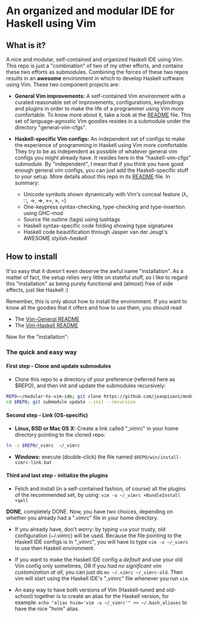 An organized and modular IDE for Haskell using Vim
==================================================

What is it?
-----------
A nice and modular, self-contained and organized Haskell IDE using Vim. This repo is just
a "combination" of two of my other efforts, and contains these two efforts as submodules.
Combining the forces of these two repos results in an **awesome** environment in which to
develop Haskell software using Vim. These two component projects are:

  * **General Vim improvements:** A self-contained Vim environment with a curated reasonable
    set of improvements, configurations, keybindings and plugins in order to make the life
    of a programmer using Vim more comfortable. To know more about it, take a look at the
    [README](https://github.com/joaopizani/modular-xplatform-vim-cfg/blob/master/README.md)
    file. This set of language-agnostic Vim goodies resides in a submodule under the directory
    "general-vim-cfgs".

  * **Haskell-specific Vim configs:**  An independent set of configs to make the experience of
    programming in Haskell using Vim more comfortable. They try to be as independent as possible
    of whatever general vim configs you might already have. It resides here in the
    "haskell-vim-cfgs" submodule. By "independent", I mean that if you think you have good enough
    general vim configs, you can just add the Haskell-specific stuff to your setup. More details
    about this repo in its
    [README](http://github.com/joaopizani/haskell-vim-cfgs/blob/master/README.md) file.
    In summary:
    - Unicode symbols shown dynamically with Vim's conceal feature (λ, ∷, →, ⇒, »=, », ∘)
    - One-keypress syntax-checking, type-checking and type-insertion using GHC-mod
    - Source file outline (tags) using lushtags
    - Haskell syntax-specific code folding showing type signatures
    - Haskell code beautification through Jasper van der Jeugt's AWESOME _stylish-haskell_


How to install
--------------
It'so easy that it doesn't even deserve the awful name "installation". As a matter of fact, the
setup relies very little on stateful stuff, so I like to regard this "installation" as being
purely functional and (almost) free of side effects, just like Haskell :)

Remember, this is only about how to install the environment. If you want to know all the goodies
that it offers and how to use them, you should read
  * The [Vim-General README](http://github.com/joaopizani/modular-xplatform-vim-cfg/blob/master/README.md)
  * The [Vim-Haskell README](http://github.com/joaopizani/haskell-vim-cfgs/blob/master/README.md)

Now for the "installation":

### The quick and easy way ###

#### First step - Clone and update submodules ####
  * Clone this repo to a directory of your preference (referred here as $REPO),
    and then init and update the submodules recursively:

```bash
REPO=~/modular-hs-vim-ide; git clone https://github.com/joaopizani/modular-hs-vim-ide.git $REPO
cd $REPO; git submodule update --init --recursive
```


#### Second step - Link (OS-specific) ####
  * **Linux, BSD or Mac OS X:** Create a link called "\_vimrc" in your home
    directory pointing to the cloned repo:

```bash
ln -s $REPO/_vimrc  ~/_vimrc
```

  * **Windows:** execute (double-click) the file named `$REPO/win/install-vimrc-link.bat`

#### Third and last step - initialize the plugins ####
  * Fetch and install (in a self-contained fashion, of course) all the plugins
    of the recommended set, by using: `vim -u ~/_vimrc +BundleInstall +qall`

**DONE**, completely DONE. Now, you have two choices, depending on whether you already had a
".vimrc" file in your home directory.
  * If you already have, don't worry: by typing `vim` your trusty, old configuration (~/.vimrc)
    will be used. Because the file pointing to the Haskell IDE configs is in "_vimrc", you
    will have to type `vim -u ~/_vimrc` to use then Haskell environment.

  * If you want to make the Haskell IDE config a _default_ and use your old Vim config only
    sometimes, OR if you _had no significant vim customization at all_, you can just do
    `mv ~/.vimrc ~/_vimrc-old`. Then vim will start using the Haskell IDE's "_vimrc" file
    whenever you run `vim`.

  * An easy way to have both versions of Vim (Haskell-tuned and old-school) together is to
    create an alias for the Haskell version, for example:
    `echo "alias hvim='vim -u ~/_vimrc'" >> ~/.bash_aliases` to have the nice "hvim" alias.

